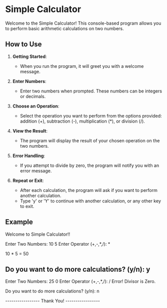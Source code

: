 # Simple Calculator

Welcome to the Simple Calculator! This console-based program allows you to perform basic arithmetic calculations on two numbers.

## How to Use

1. **Getting Started**:
   - When you run the program, it will greet you with a welcome message.

2. **Enter Numbers**:
   - Enter two numbers when prompted. These numbers can be integers or decimals.

3. **Choose an Operation**:
   - Select the operation you want to perform from the options provided: addition (+), subtraction (-), multiplication (*), or division (/).

4. **View the Result**:
   - The program will display the result of your chosen operation on the two numbers.

5. **Error Handling**:
   - If you attempt to divide by zero, the program will notify you with an error message.

6. **Repeat or Exit**:
   - After each calculation, the program will ask if you want to perform another calculation.
   - Type 'y' or 'Y' to continue with another calculation, or any other key to exit.

## Example

Welcome to Simple Calculator!!

Enter Two Numbers: 10 5
Enter Operator (+,-,*,/): *

10 * 5 = 50

Do you want to do more calculations? (y/n): y
----------------------------------------------

Enter Two Numbers: 25 0
Enter Operator (+,-,*,/): /
Error! Divisor is Zero.

Do you want to do more calculations? (y/n): n

----------------- Thank You! -----------------

